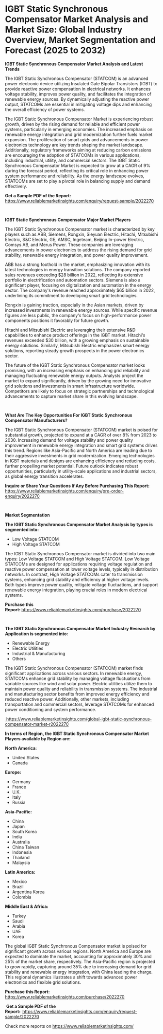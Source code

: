 <p><h1>IGBT Static Synchronous Compensator Market Analysis and Market Size: Global Industry Overview, Market Segmentation and Forecast (2025 to 2032)</h1></p><p><strong>IGBT Static Synchronous Compensator Market Analysis and Latest Trends</strong></p>
<p><p>The IGBT Static Synchronous Compensator (STATCOM) is an advanced power electronic device utilizing Insulated Gate Bipolar Transistors (IGBT) to provide reactive power compensation in electrical networks. It enhances voltage stability, improves power quality, and facilitates the integration of renewable energy sources. By dynamically adjusting the reactive power output, STATCOMs are essential in mitigating voltage dips and enhancing the overall efficiency of power systems.</p><p>The IGBT Static Synchronous Compensator Market is experiencing robust growth, driven by the rising demand for reliable and efficient power systems, particularly in emerging economies. The increased emphasis on renewable energy integration and grid modernization further fuels market expansion. The proliferation of smart grids and advancements in power electronics technology are key trends shaping the market landscape. Additionally, regulatory frameworks aiming at reducing carbon emissions are encouraging the adoption of STATCOMs in various applications, including industrial, utility, and commercial sectors. The IGBT Static Synchronous Compensator Market is expected to grow at a CAGR of 9% during the forecast period, reflecting its critical role in enhancing power system performance and reliability. As the energy landscape evolves, STATCOMs are set to play a pivotal role in balancing supply and demand effectively.</p></p>
<p><strong>Get a Sample PDF of the Report:&nbsp;</strong> <a href="https://www.reliablemarketinsights.com/enquiry/request-sample/2022270?utm_campaign=3529&utm_medium=2&utm_source=Github&utm_content=ia&utm_term=29032025&utm_id=igbt-static-synchronous-compensator">https://www.reliablemarketinsights.com/enquiry/request-sample/2022270</a></p>
<p>&nbsp;</p>
<p><strong>IGBT Static Synchronous Compensator Major Market Players</strong></p>
<p><p>The IGBT Static Synchronous Compensator market is characterized by key players such as ABB, Siemens, Rongxin, Sieyuan Electric, Hitachi, Mitsubishi Electric, S&C Electric, GE, AMSC, Ingeteam, Beijing In-power Electric, Comsys AB, and Merus Power. These companies are leveraging advancements in power electronics to address the rising demand for grid stability, renewable energy integration, and power quality improvement.</p><p>ABB has a strong foothold in the market, emphasizing innovation with its latest technologies in energy transition solutions. The company reported sales revenues exceeding $28 billion in 2022, reflecting its extensive portfolio in electrification and automation sectors. Siemens is also a significant player, focusing on digitalization and automation in the energy sector. The company's revenue reached approximately $65 billion in 2022, underlining its commitment to developing smart grid technologies.</p><p>Rongxin is gaining traction, especially in the Asian markets, driven by increased investments in renewable energy sources. While specific revenue figures are less public, the company's focus on high-performance power components positions it favorably for future growth.</p><p>Hitachi and Mitsubishi Electric are leveraging their extensive R&D capabilities to enhance product offerings in the IGBT market. Hitachi's revenues exceeded $30 billion, with a growing emphasis on sustainable energy solutions. Similarly, Mitsubishi Electric emphasizes smart energy solutions, reporting steady growth prospects in the power electronics sector.</p><p>The future of the IGBT Static Synchronous Compensator market looks promising, with an increasing emphasis on enhancing grid reliability and managing fluctuating renewable energy outputs. Analysts project the market to expand significantly, driven by the growing need for innovative grid solutions and investments in smart infrastructure worldwide. Competitors are likely to focus on strategic partnerships and technological advancements to capture market share in this evolving landscape.</p></p>
<p>&nbsp;</p>
<p><strong>What Are The Key Opportunities For IGBT Static Synchronous Compensator Manufacturers?</strong></p>
<p><p>The IGBT Static Synchronous Compensator (STATCOM) market is poised for substantial growth, projected to expand at a CAGR of over 8% from 2023 to 2030. Increasing demand for voltage stability and power quality improvement in renewable energy integration and smart grid systems drives this trend. Regions like Asia-Pacific and North America are leading due to their aggressive investments in grid modernization. Emerging technologies in IGBT materials and designs are enhancing efficiency and reducing costs, further propelling market potential. Future outlook indicates robust opportunities, particularly in utility-scale applications and industrial sectors, as global energy transition accelerates.</p></p>
<p><strong>Inquire or Share Your Questions If Any Before Purchasing This Report:</strong> <a href="https://www.reliablemarketinsights.com/enquiry/pre-order-enquiry/2022270?utm_campaign=3529&utm_medium=2&utm_source=Github&utm_content=ia&utm_term=29032025&utm_id=igbt-static-synchronous-compensator">https://www.reliablemarketinsights.com/enquiry/pre-order-enquiry/2022270</a></p>
<p>&nbsp;</p>
<p><strong>Market Segmentation</strong></p>
<p><strong>The IGBT Static Synchronous Compensator Market Analysis by types is segmented into:</strong></p>
<p><ul><li>Low Voltage STATCOM</li><li>High Voltage STATCOM</li></ul></p>
<p><p>The IGBT Static Synchronous Compensator market is divided into two main types: Low Voltage STATCOM and High Voltage STATCOM. Low Voltage STATCOMs are designed for applications requiring voltage regulation and reactive power compensation at lower voltage levels, typically in distribution networks. In contrast, High Voltage STATCOMs cater to transmission systems, enhancing grid stability and efficiency at higher voltage levels. Both types improve power quality, mitigate voltage fluctuations, and support renewable energy integration, playing crucial roles in modern electrical systems.</p></p>
<p><strong>Purchase this Report:&nbsp;</strong><a href="https://www.reliablemarketinsights.com/purchase/2022270?utm_campaign=3529&utm_medium=2&utm_source=Github&utm_content=ia&utm_term=29032025&utm_id=igbt-static-synchronous-compensator">https://www.reliablemarketinsights.com/purchase/2022270</a></p>
<p>&nbsp;</p>
<p><strong>The IGBT Static Synchronous Compensator Market Industry Research by Application is segmented into:</strong></p>
<p><ul><li>Renewable Energy</li><li>Electric Utilities</li><li>Industrial & Manufacturing</li><li>Others</li></ul></p>
<p><p>The IGBT Static Synchronous Compensator (STATCOM) market finds significant applications across various sectors. In renewable energy, STATCOMs enhance grid stability by managing voltage fluctuations from variable sources like wind and solar power. Electric utilities utilize them to maintain power quality and reliability in transmission systems. The industrial and manufacturing sector benefits from improved energy efficiency and reduced reactive power. Additionally, other markets, including transportation and commercial sectors, leverage STATCOMs for enhanced power conditioning and system performance.</p></p>
<p><a href="https://www.reliablemarketinsights.com/global-igbt-static-synchronous-compensator-market-r2022270?utm_campaign=3529&utm_medium=2&utm_source=Github&utm_content=ia&utm_term=29032025&utm_id=igbt-static-synchronous-compensator">&nbsp;https://www.reliablemarketinsights.com/global-igbt-static-synchronous-compensator-market-r2022270</a></p>
<p><strong>In terms of Region, the IGBT Static Synchronous Compensator Market Players available by Region are:</strong></p>
<p>
    <p> <strong> North America: </strong>
        <ul>
            <li>United States</li>
            <li>Canada</li>
        </ul>
        </p> 
    <p> <strong> Europe: </strong>
        <ul>
            <li>Germany</li>
            <li>France</li>
            <li>U.K.</li>
            <li>Italy</li>
            <li>Russia</li>
        </ul>
        </p> 
    <p> <strong> Asia-Pacific: </strong>
        <ul>
            <li>China</li>
            <li>Japan</li>
            <li>South Korea</li>
            <li>India</li>
            <li>Australia</li>
            <li>China Taiwan</li>
            <li>Indonesia</li>
            <li>Thailand</li>
            <li>Malaysia</li>
        </ul>
        </p> 
    <p> <strong> Latin America: </strong>
        <ul>
            <li>Mexico</li>
            <li>Brazil</li>
            <li>Argentina Korea</li>
            <li>Colombia</li>
        </ul>
        </p> 
    <p> <strong> Middle East & Africa: </strong>
        <ul>
            <li>Turkey</li>
            <li>Saudi</li>
            <li>Arabia</li>
            <li>UAE</li>
            <li>Korea</li>
        </ul>
    </p>
    </p>
<p><p>The global IGBT Static Synchronous Compensator market is poised for significant growth across various regions. North America and Europe are expected to dominate the market, accounting for approximately 30% and 25% of the market share, respectively. The Asia-Pacific region is projected to grow rapidly, capturing around 35% due to increasing demand for grid stability and renewable energy integration, with China leading the charge. This regional dynamics illustrates a shift towards advanced power electronics and flexible grid solutions.</p></p>
<p><strong>Purchase this Report: </strong><a href="https://www.reliablemarketinsights.com/purchase/2022270?utm_campaign=3529&utm_medium=2&utm_source=Github&utm_content=ia&utm_term=29032025&utm_id=igbt-static-synchronous-compensator">https://www.reliablemarketinsights.com/purchase/2022270</a></p>
<p>&nbsp;<strong>Get a Sample PDF of the Report:&nbsp;&nbsp;</strong><a href="https://www.reliablemarketinsights.com/enquiry/request-sample/2022270?utm_campaign=3529&utm_medium=2&utm_source=Github&utm_content=ia&utm_term=29032025&utm_id=igbt-static-synchronous-compensator">https://www.reliablemarketinsights.com/enquiry/request-sample/2022270</a></p>
<p><strong></strong></p>
<p>Check more reports on <a href="https://www.reliablemarketinsights.com/?utm_campaign=3529&utm_medium=2&utm_source=Github&utm_content=ia&utm_term=29032025&utm_id=igbt-static-synchronous-compensator">https://www.reliablemarketinsights.com/</a></p>